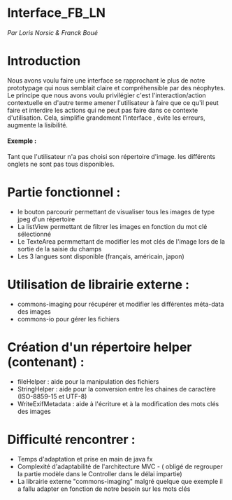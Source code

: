 # Interface_FB_LN
###### Par Loris Norsic & Franck Boué

# Introduction
Nous avons voulu faire une interface se rapprochant le plus de notre prototypage qui nous semblait claire et compréhensible par des néophytes.
Le principe que nous avons voulu privilégier c'est l'interaction/action contextuelle en d'autre terme amener l'utilisateur à faire que ce qu'il peut faire et interdire les actions qui ne peut pas faire dans ce contexte d'utilisation.
Cela, simplifie grandement l'interface , évite les erreurs, augmente la lisibilité.
#### Exemple :
Tant que l'utilisateur n'a pas choisi son répertoire d'image. les différents onglets ne sont pas tous disponibles.


# Partie fonctionnel :
- le bouton parcourir permettant de visualiser tous les images de type jpeg d'un répertoire
- La listView permettant de filtrer les images en fonction du mot clé sélectionné
- Le TexteArea permmettant de modifier les mot clés de l'image lors de la sortie de la saisie du champs
- Les 3 langues sont disponible (français, américain, japon)

# Utilisation de librairie externe :
- commons-imaging pour récupérer et modifier les différentes méta-data des images
- commons-io pour gérer les fichiers

# Création d'un répertoire helper (contenant) :
- fileHelper : aide pour la manipulation des fichiers
- StringHelper : aide pour la conversion entre les chaines de caractère (ISO-8859-15 et UTF-8)
- WriteExifMetadata : aide à l'écriture et à la modification des mots clés des images



# Difficulté rencontrer :
- Temps d'adaptation et prise en main de java fx
- Complexité d'adaptabilité de l'architecture MVC - ( obligé de regrouper la partie modèle dans le Controller dans le délai impartie)
- La librairie externe "commons-imaging" malgré quelque que exemple il a fallu adapter en fonction de notre besoin sur les mots clés
